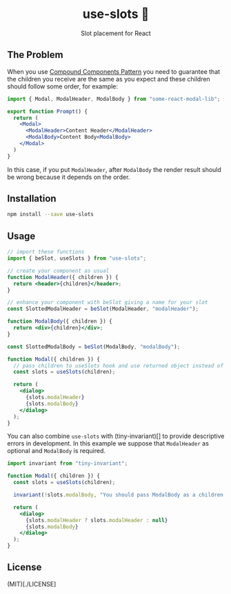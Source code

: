 <div align="center">
  <h1>use-slots 🧩</h1>
  <p>Slot placement for React</p>
</div>

## The Problem

When you use [Compound Components Pattern](https://kentcdodds.com/blog/compound-components-with-react-hooks) you need to guarantee that the children you receive are the same as you expect and these children should follow some order, for example:

```jsx
import { Modal, ModalHeader, ModalBody } from "some-react-modal-lib";

export function Prompt() {
  return (
    <Modal>
      <ModalHeader>Content Header</ModalHeader>
      <ModalBody>Content Body<ModalBody>
    </Modal>
  )
}
```

In this case, if you put `ModalHeader`, after `ModalBody` the render result should be wrong because it depends on the order.

## Installation

```bash
npm install --save use-slots
```

## Usage

```jsx
// import these functions
import { beSlot, useSlots } from "use-slots";

// create your component as usual
function ModalHeader({ children }) {
  return <header>{children}</header>;
}

// enhance your component with beSlot giving a name for your slot
const SlottedModalHeader = beSlot(ModalHeader, "modalHeader");

function ModalBody({ children }) {
  return <div>{children}</div>;
}

const SlottedModalBody = beSlot(ModalBody, "modalBody");

function Modal({ children }) {
  // pass children to useSlots hook and use returned object instead of children
  const slots = useSlots(children);

  return (
    <dialog>
      {slots.modalHeader}
      {slots.modalBody}
    </dialog>
  );
}
```

You can also combine `use-slots` with (tiny-invariant)[] to provide descriptive errors in development. In this example we suppose that `ModalHeader` as optional and `ModalBody` is required.

```jsx
import invariant from "tiny-invariant";

function Modal({ children }) {
  const slots = useSlots(children);

  invariant(!slots.modalBody, "You should pass ModalBody as a children.");

  return (
    <dialog>
      {slots.modalHeader ? slots.modalHeader : null}
      {slots.modalBody}
    </dialog>
  );
}
```

## License

(MIT)[./LICENSE]
